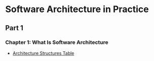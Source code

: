 # Software Architecture in Practice

## Part 1

### Chapter 1: What Is Software Architecture

* [Architecture Structures Table](./CHAPTER_1.md###Useful-Architecture-Structures)
